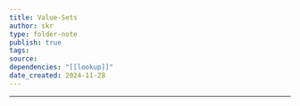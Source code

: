 ```yaml
---
title: Value-Sets
author: skr
type: folder-note
publish: true
tags: 
source: 
dependencies: "[[lookup]]"
date_created: 2024-11-28
---
```

---